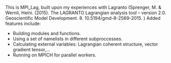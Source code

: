 This is MPI_Lag, built upon my experiences with Lagranto (Sprenger, M. & Wernli, Heini. (2015). The LAGRANTO Lagrangian analysis tool – version 2.0. Geoscientific Model Development. 8. 10.5194/gmd-8-2569-2015. )
Added features include:
- Building modules and functions.
- Using a set of namelists in different subproccesses.
- Calculating external variables: Lagrangian coherent structure, vector gradient tensor,...
- Running on MPICH for parallel workers.
